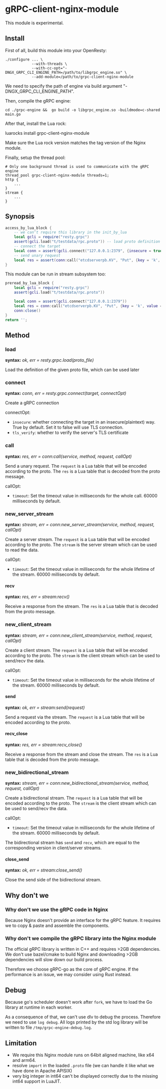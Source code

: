 # gRPC-client-nginx-module

This module is experimental.

## Install

First of all, build this module into your OpenResty:

```shell
./configure ... \
            --with-threads \
            --with-cc-opt="-DNGX_GRPC_CLI_ENGINE_PATH=/path/to/libgrpc_engine.so" \
            --add-module=/path/to/grpc-client-nginx-module
```

We need to specify the path of engine via build argument "-DNGX_GRPC_CLI_ENGINE_PATH".

Then, compile the gRPC engine:

```shell
cd ./grpc-engine &&  go build -o libgrpc_engine.so -buildmode=c-shared main.go
```

After that, install the Lua rock:

luarocks install grpc-client-nginx-module

Make sure the Lua rock version matches the tag version of the Nginx module.

Finally, setup the thread pool:

```nginx
# Only one background thread is used to communicate with the gRPC engine
thread_pool grpc-client-nginx-module threads=1;
http {
    ...
}
stream {
    ...
}
```

## Synopsis

```lua
access_by_lua_block {
    -- we can't require this library in the init_by_lua
    local gcli = require("resty.grpc")
    assert(gcli.load("t/testdata/rpc.proto")) -- load proto definition into the library
    -- connect the target
    local conn = assert(gcli.connect("127.0.0.1:2379", {insecure = true}))
    -- send unary request
    local res = assert(conn:call("etcdserverpb.KV", "Put", {key = 'k', value = 'v'}))
}
```

This module can be run in stream subsystem too:

```lua
preread_by_lua_block {
    local gcli = require("resty.grpc")
    assert(gcli.load("t/testdata/rpc.proto"))

    local conn = assert(gcli.connect("127.0.0.1:2379"))
    local res = conn:call("etcdserverpb.KV", "Put", {key = 'k', value = 'v'})
    conn:close()
}
return '';
```

## Method

### load

**syntax:** *ok, err = resty.grpc.load(proto_file)*

Load the definition of the given proto file, which can be used later

### connect

**syntax:** *conn, err = resty.grpc.connect(target, connectOpt)*

Create a gRPC connection

connectOpt:

* `insecure`: whether connecting the target in an insecure(plaintext) way.
True by default. Set it to false will use TLS connection.
* `tls_verify`: whether to verify the server's TLS certificate

### call

**syntax:** *res, err = conn:call(service, method, request, callOpt)*

Send a unary request.
The `request` is a Lua table that will be encoded according to the proto.
The `res` is a Lua table that is decoded from the proto message.

callOpt:

* `timeout`: Set the timeout value in milliseconds for the whole call.
60000 milliseconds by default.

### new_server_stream

**syntax:** *stream, err = conn:new_server_stream(service, method, request, callOpt)*

Create a server stream.
The `request` is a Lua table that will be encoded according to the proto.
The `stream` is the server stream which can be used to read the data.

callOpt:

* `timeout`: Set the timeout value in milliseconds for the whole lifetime of
the stream. 60000 milliseconds by default.

#### recv

**syntax:** *res, err = stream:recv()*

Receive a response from the stream.
The `res` is a Lua table that is decoded from the proto message.

### new_client_stream

**syntax:** *stream, err = conn:new_client_stream(service, method, request, callOpt)*

Create a client stream.
The `request` is a Lua table that will be encoded according to the proto.
The `stream` is the client stream which can be used to send/recv the data.

callOpt:

* `timeout`: Set the timeout value in milliseconds for the whole lifetime of
the stream. 60000 milliseconds by default.

#### send

**syntax:** *ok, err = stream:send(request)*

Send a request via the stream.
The `request` is a Lua table that will be encoded according to the proto.

#### recv_close

**syntax:** *res, err = stream:recv_close()*

Receive a response from the stream and close the stream.
The `res` is a Lua table that is decoded from the proto message.

### new_bidirectional_stream

**syntax:** *stream, err = conn:new_bidirectional_stream(service, method, request, callOpt)*

Create a bidirectional stream.
The `request` is a Lua table that will be encoded according to the proto.
The `stream` is the client stream which can be used to send/recv the data.

callOpt:

* `timeout`: Set the timeout value in milliseconds for the whole lifetime of
the stream. 60000 milliseconds by default.

The bidirectional stream has `send` and `recv`, which are equal to the corresponding
version in client/server streams.

#### close_send

**syntax:** *ok, err = stream:close_send()*

Close the send side of the bidirectional stream.

## Why don't we

### Why don't we use the gRPC code in Nginx

Because Nginx doesn't provide an interface for the gRPC feature. It requires
we to copy & paste and assemble the components.

### Why don't we compile the gRPC library into the Nginx module

The official gRPC library is written in C++ and requires >2GB dependencies.
We don't use bazel/cmake to build Nginx and downloading >2GB dependencies will
slow down our build process.

Therefore we choose gRPC-go as the core of gRPC engine. If the performance is
an issue, we may consider using Rust instead.

## Debug

Because go's scheduler doesn't work after `fork`, we have to load the Go library
at runtime in each worker.

As a consequence of that, we can't use dlv to debug the process. Therefore we need
to use `log debug`. All logs printed by the std log library will be written to file
`/tmp/grpc-engine-debug.log`.

## Limitation

* We require this Nginx module runs on 64bit aligned machine, like x64 and arm64.
* resolve `import` in the loaded `.proto` file
(we can handle it like what we have done in Apache APISIX)
* very big integer in int64 can't be displayed correctly due to the missing int64
support in LuaJIT.
